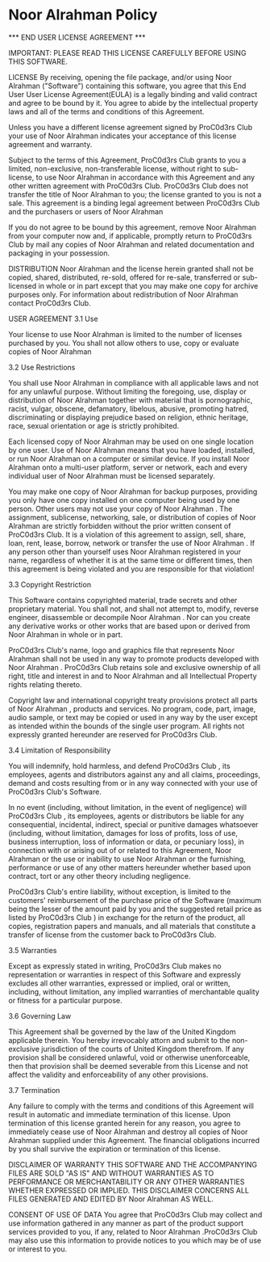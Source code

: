 # Noor Alrahman Policy


*** END USER LICENSE AGREEMENT ***

IMPORTANT: PLEASE READ THIS LICENSE CAREFULLY BEFORE USING THIS SOFTWARE.

LICENSE
By receiving, opening the file package, and/or using Noor Alrahman ("Software") containing this software, you agree that this End User User License Agreement(EULA) is a legally binding and valid contract and agree to be bound by it. You agree to abide by the intellectual property laws and all of the terms and conditions of this Agreement.

Unless you have a different license agreement signed by ProC0d3rs Club your use of Noor Alrahman indicates your acceptance of this license agreement and warranty.

Subject to the terms of this Agreement, ProC0d3rs Club grants to you a limited, non-exclusive, non-transferable license, without right to sub-license, to use Noor Alrahman in accordance with this Agreement and any other written agreement with ProC0d3rs Club. ProC0d3rs Club does not transfer the title of Noor Alrahman to you; the license granted to you is not a sale. This agreement is a binding legal agreement between ProC0d3rs Club and the purchasers or users of Noor Alrahman

If you do not agree to be bound by this agreement, remove Noor Alrahman from your computer now and, if applicable, promptly return to ProC0d3rs Club by mail any copies of Noor Alrahman and related documentation and packaging in your possession.

DISTRIBUTION
Noor Alrahman and the license herein granted shall not be copied, shared, distributed, re-sold, offered for re-sale, transferred or sub-licensed in whole or in part except that you may make one copy for archive purposes only. For information about redistribution of Noor Alrahman contact ProC0d3rs Club.

USER AGREEMENT
3.1 Use

Your license to use Noor Alrahman is limited to the number of licenses purchased by you. You shall not allow others to use, copy or evaluate copies of Noor Alrahman

3.2 Use Restrictions

You shall use Noor Alrahman in compliance with all applicable laws and not for any unlawful purpose. Without limiting the foregoing, use, display or distribution of Noor Alrahman together with material that is pornographic, racist, vulgar, obscene, defamatory, libelous, abusive, promoting hatred, discriminating or displaying prejudice based on religion, ethnic heritage, race, sexual orientation or age is strictly prohibited.

Each licensed copy of Noor Alrahman may be used on one single location by one user. Use of Noor Alrahman means that you have loaded, installed, or run Noor Alrahman on a computer or similar device. If you install Noor Alrahman onto a multi-user platform, server or network, each and every individual user of Noor Alrahman must be licensed separately.

You may make one copy of Noor Alrahman for backup purposes, providing you only have one copy installed on one computer being used by one person. Other users may not use your copy of Noor Alrahman . The assignment, sublicense, networking, sale, or distribution of copies of Noor Alrahman are strictly forbidden without the prior written consent of ProC0d3rs Club. It is a violation of this agreement to assign, sell, share, loan, rent, lease, borrow, network or transfer the use of Noor Alrahman . If any person other than yourself uses Noor Alrahman registered in your name, regardless of whether it is at the same time or different times, then this agreement is being violated and you are responsible for that violation!

3.3 Copyright Restriction

This Software contains copyrighted material, trade secrets and other proprietary material. You shall not, and shall not attempt to, modify, reverse engineer, disassemble or decompile Noor Alrahman . Nor can you create any derivative works or other works that are based upon or derived from Noor Alrahman in whole or in part.

ProC0d3rs Club's name, logo and graphics file that represents Noor Alrahman shall not be used in any way to promote products developed with Noor Alrahman . ProC0d3rs Club retains sole and exclusive ownership of all right, title and interest in and to Noor Alrahman and all Intellectual Property rights relating thereto.

Copyright law and international copyright treaty provisions protect all parts of Noor Alrahman , products and services. No program, code, part, image, audio sample, or text may be copied or used in any way by the user except as intended within the bounds of the single user program. All rights not expressly granted hereunder are reserved for ProC0d3rs Club.

3.4 Limitation of Responsibility

You will indemnify, hold harmless, and defend ProC0d3rs Club , its employees, agents and distributors against any and all claims, proceedings, demand and costs resulting from or in any way connected with your use of ProC0d3rs Club's Software.

In no event (including, without limitation, in the event of negligence) will ProC0d3rs Club , its employees, agents or distributors be liable for any consequential, incidental, indirect, special or punitive damages whatsoever (including, without limitation, damages for loss of profits, loss of use, business interruption, loss of information or data, or pecuniary loss), in connection with or arising out of or related to this Agreement, Noor Alrahman or the use or inability to use Noor Alrahman or the furnishing, performance or use of any other matters hereunder whether based upon contract, tort or any other theory including negligence.

ProC0d3rs Club's entire liability, without exception, is limited to the customers' reimbursement of the purchase price of the Software (maximum being the lesser of the amount paid by you and the suggested retail price as listed by ProC0d3rs Club ) in exchange for the return of the product, all copies, registration papers and manuals, and all materials that constitute a transfer of license from the customer back to ProC0d3rs Club.

3.5 Warranties

Except as expressly stated in writing, ProC0d3rs Club makes no representation or warranties in respect of this Software and expressly excludes all other warranties, expressed or implied, oral or written, including, without limitation, any implied warranties of merchantable quality or fitness for a particular purpose.

3.6 Governing Law

This Agreement shall be governed by the law of the United Kingdom applicable therein. You hereby irrevocably attorn and submit to the non-exclusive jurisdiction of the courts of United Kingdom therefrom. If any provision shall be considered unlawful, void or otherwise unenforceable, then that provision shall be deemed severable from this License and not affect the validity and enforceability of any other provisions.

3.7 Termination

Any failure to comply with the terms and conditions of this Agreement will result in automatic and immediate termination of this license. Upon termination of this license granted herein for any reason, you agree to immediately cease use of Noor Alrahman and destroy all copies of Noor Alrahman supplied under this Agreement. The financial obligations incurred by you shall survive the expiration or termination of this license.

DISCLAIMER OF WARRANTY
THIS SOFTWARE AND THE ACCOMPANYING FILES ARE SOLD "AS IS" AND WITHOUT WARRANTIES AS TO PERFORMANCE OR MERCHANTABILITY OR ANY OTHER WARRANTIES WHETHER EXPRESSED OR IMPLIED. THIS DISCLAIMER CONCERNS ALL FILES GENERATED AND EDITED BY Noor Alrahman AS WELL.

CONSENT OF USE OF DATA
You agree that ProC0d3rs Club may collect and use information gathered in any manner as part of the product support services provided to you, if any, related to Noor Alrahman .ProC0d3rs Club may also use this information to provide notices to you which may be of use or interest to you.
